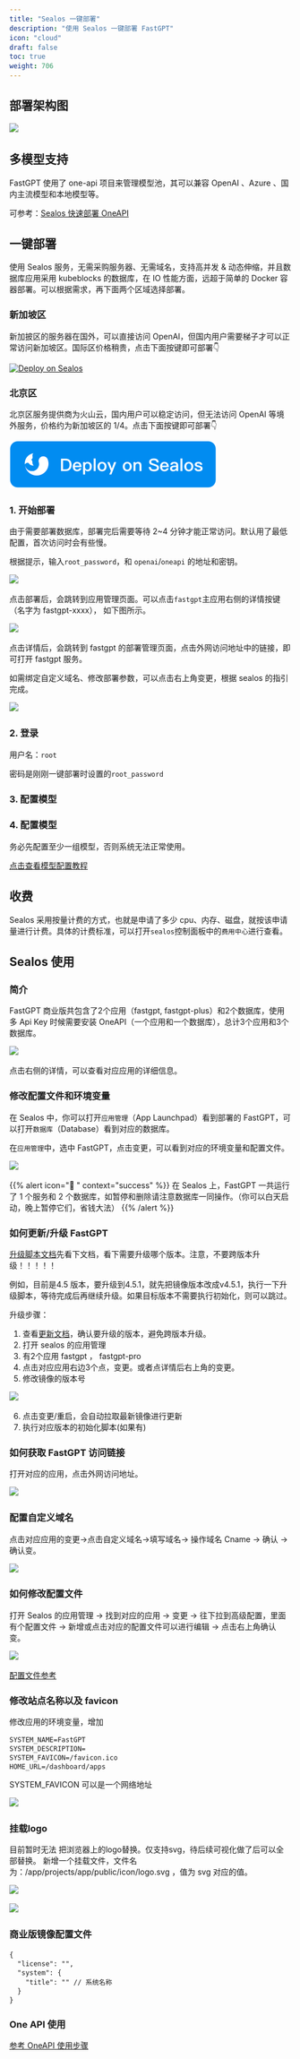 ```yaml
---
title: "Sealos 一键部署"
description: "使用 Sealos 一键部署 FastGPT"
icon: "cloud"
draft: false
toc: true
weight: 706
---
```


## 部署架构图

![](/imgs/sealos-fastgpt.webp)

## 多模型支持

FastGPT 使用了 one-api 项目来管理模型池，其可以兼容 OpenAI 、Azure 、国内主流模型和本地模型等。

可参考：[Sealos 快速部署 OneAPI](/docs/development/modelconfig/one-api)


## 一键部署

使用 Sealos 服务，无需采购服务器、无需域名，支持高并发 & 动态伸缩，并且数据库应用采用 kubeblocks 的数据库，在 IO 性能方面，远超于简单的 Docker 容器部署。可以根据需求，再下面两个区域选择部署。

### 新加坡区

新加披区的服务器在国外，可以直接访问 OpenAI，但国内用户需要梯子才可以正常访问新加坡区。国际区价格稍贵，点击下面按键即可部署👇

<a href="https://template.cloud.sealos.io/deploy?templateName=fastgpt&uid=fnWRt09fZP" rel="external" target="_blank"><img src="https://cdn.jsdelivr.net/gh/labring-actions/templates@main/Deploy-on-Sealos.svg" alt="Deploy on Sealos"/></a>

### 北京区

北京区服务提供商为火山云，国内用户可以稳定访问，但无法访问 OpenAI 等境外服务，价格约为新加坡区的 1/4。点击下面按键即可部署👇

<a href="https://bja.sealos.run/?openapp=system-template%3FtemplateName%3Dfastgpt&uid=fnWRt09fZP" rel="external" target="_blank"><img src="https://raw.githubusercontent.com/labring-actions/templates/main/Deploy-on-Sealos.svg" alt="Deploy on Sealos"/></a>

### 1. 开始部署

由于需要部署数据库，部署完后需要等待 2~4 分钟才能正常访问。默认用了最低配置，首次访问时会有些慢。

根据提示，输入`root_password`，和 `openai`/`oneapi` 的地址和密钥。

![](/imgs/sealos1.png)

点击部署后，会跳转到应用管理页面。可以点击`fastgpt`主应用右侧的详情按键（名字为 fastgpt-xxxx）， 如下图所示。

![](/imgs/sealos-deploy1.jpg)

点击详情后，会跳转到 fastgpt 的部署管理页面，点击外网访问地址中的链接，即可打开 fastgpt 服务。

如需绑定自定义域名、修改部署参数，可以点击右上角变更，根据 sealos 的指引完成。

![](/imgs/sealos2.png)

### 2. 登录

用户名：`root`

密码是刚刚一键部署时设置的`root_password`

### 3. 配置模型

### 4. 配置模型

务必先配置至少一组模型，否则系统无法正常使用。

[点击查看模型配置教程](/docs/development/modelConfig/intro/)

## 收费

Sealos 采用按量计费的方式，也就是申请了多少 cpu、内存、磁盘，就按该申请量进行计费。具体的计费标准，可以打开`sealos`控制面板中的`费用中心`进行查看。

## Sealos 使用

### 简介

FastGPT 商业版共包含了2个应用（fastgpt, fastgpt-plus）和2个数据库，使用多 Api Key 时候需要安装 OneAPI（一个应用和一个数据库），总计3个应用和3个数据库。

![](/imgs/onSealos1.png)

点击右侧的详情，可以查看对应应用的详细信息。

### 修改配置文件和环境变量

在 Sealos 中，你可以打开`应用管理`（App Launchpad）看到部署的 FastGPT，可以打开`数据库`（Database）看到对应的数据库。

在`应用管理`中，选中 FastGPT，点击变更，可以看到对应的环境变量和配置文件。

![](/imgs/fastgptonsealos1.png)

{{% alert icon="🤖 " context="success" %}}
在 Sealos 上，FastGPT 一共运行了 1 个服务和 2 个数据库，如暂停和删除请注意数据库一同操作。（你可以白天启动，晚上暂停它们，省钱大法）
{{% /alert %}}

### 如何更新/升级 FastGPT

[升级脚本文档](https://doc.fastgpt.io/docs/development/upgrading/)先看下文档，看下需要升级哪个版本。注意，不要跨版本升级！！！！！

例如，目前是4.5 版本，要升级到4.5.1，就先把镜像版本改成v4.5.1，执行一下升级脚本，等待完成后再继续升级。如果目标版本不需要执行初始化，则可以跳过。

升级步骤：

1. 查看[更新文档](/docs/development/upgrading/intro/)，确认要升级的版本，避免跨版本升级。
2. 打开 sealos 的应用管理
3. 有2个应用 fastgpt ， fastgpt-pro
4. 点击对应应用右边3个点，变更。或者点详情后右上角的变更。
5. 修改镜像的版本号

![](/imgs/onsealos2.png)

6. 点击变更/重启，会自动拉取最新镜像进行更新
7. 执行对应版本的初始化脚本(如果有)

### 如何获取 FastGPT 访问链接

打开对应的应用，点击外网访问地址。

![](/imgs/onsealos3.png)

### 配置自定义域名

点击对应应用的变更->点击自定义域名->填写域名-> 操作域名 Cname -> 确认 -> 确认变。

![](/imgs/onsealos4.png)

### 如何修改配置文件

打开 Sealos 的应用管理 -> 找到对应的应用 -> 变更 -> 往下拉到高级配置，里面有个配置文件 -> 新增或点击对应的配置文件可以进行编辑 -> 点击右上角确认变。

![](/imgs/onsealos5.png)

[配置文件参考](https://doc.fastgpt.io/docs/development/configuration/)

### 修改站点名称以及 favicon
修改应用的环境变量，增加

```
SYSTEM_NAME=FastGPT
SYSTEM_DESCRIPTION=
SYSTEM_FAVICON=/favicon.ico
HOME_URL=/dashboard/apps
```

SYSTEM_FAVICON 可以是一个网络地址

![](/imgs/onsealos6.png)

### 挂载logo
目前暂时无法 把浏览器上的logo替换。仅支持svg，待后续可视化做了后可以全部替换。
新增一个挂载文件，文件名为：/app/projects/app/public/icon/logo.svg ，值为 svg 对应的值。

![](/imgs/onsealos7.png)

![](/imgs/onsealos8.png)

### 商业版镜像配置文件

```
{
  "license": "",
  "system": {
    "title": "" // 系统名称
  }
}
```

### One API 使用

[参考 OneAPI 使用步骤](/docs/development/modelconfig/one-api/)